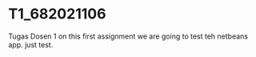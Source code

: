 # T1_682021106
Tugas Dosen 1
on this first assignment we are going to test teh netbeans app. just test.
